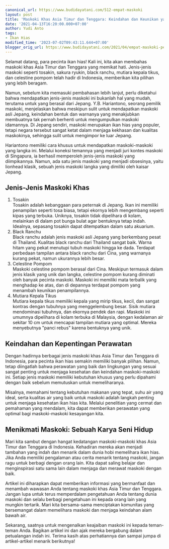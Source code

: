 ```yaml
---
canonical_url: https://www.budidayatani.com/512-empat-maskoki
layout: post
title: 'Maskoki Khas Asia Timur dan Tenggara: Keindahan dan Keunikan yang Menawan'
date: '2021-04-13T16:20:00.000+07:00'
author: Yudi Anto
tags:
- Ikan Hias
modified_time: '2023-07-02T09:43:11.644+07:00'
blogger_orig_url: https://www.budidayatani.com/2021/04/empat-maskoki-pendatang-baru-dari.html
---
```


Selamat datang, para pecinta ikan hias! Kali ini, kita akan membahas maskoki khas Asia Timur dan Tenggara yang memikat hati. Jenis-jenis maskoki seperti tosakin, sakura ryukin, black ranchu, mutiara kepala tikus, dan celestine pompom telah hadir di Indonesia, memberikan kita pilihan yang lebih beragam.

Namun, sebelum kita memasuki pembahasan lebih lanjut, perlu diketahui bahwa mendapatkan jenis-jenis maskoki ini bukanlah hal yang mudah, terutama untuk yang berasal dari Jepang. Y.B. Hariantono, seorang pemilik maskoki, menjelaskan bahwa meskipun sulit untuk mendapatkan maskoki asli Jepang, keindahan bentuk dan warnanya yang menakjubkan membuatnya tak pernah berhenti untuk mengumpulkan maskoki idamannya. Di Jepang sendiri, maskoki merupakan ikan hias yang populer, tetapi negara tersebut sangat ketat dalam menjaga kekhasan dan kualitas maskokinya, sehingga sulit untuk mengimpor ke luar Jepang.

Hariantono memiliki cara khusus untuk mendapatkan maskoki-maskoki yang langka ini. Melalui koneksi temannya yang menjadi juri kontes maskoki di Singapura, ia berhasil memperoleh jenis-jenis maskoki yang diimpikannya. Namun, ada satu jenis maskoki yang menjadi obsesinya, yaitu lionhead klasik, sebuah jenis maskoki langka yang dimiliki oleh kaisar Jepang.

## Jenis-Jenis Maskoki Khas

1. Tosakin  
Tosakin adalah kebanggaan para peternak di Jepang. Ikan ini memiliki penampilan seperti tosa biasa, tetapi ekornya lebih mengembang seperti kipas yang terbuka. Uniknya, tosakin tidak dipelihara di kolam, melainkan di dalam pot bunga bulat agar bentuknya tetap indah. Idealnya, sepasang tosakin dapat ditempatkan dalam satu akuarium.
2. Black Ranchu  
Black ranchu adalah jenis maskoki asli Jepang yang berkembang pesat di Thailand. Kualitas black ranchu dari Thailand sangat baik. Warna hitam yang pekat menutupi tubuh maskoki hingga ke dada. Terdapat perbedaan tampilan antara black ranchu dari Cina, yang warnanya kurang pekat, namun ukurannya lebih besar.
3. Celestine Pompom  
Maskoki celestine pompom berasal dari Cina. Meskipun termasuk dalam jenis klasik yang unik dan langka, celestine pompom kurang diminati oleh banyak pecinta maskoki. Maskoki ini memiliki mata terbalik yang menghadap ke atas, dan di depannya terdapat pompom yang menambah keunikan penampilannya.
4. Mutiara Kepala Tikus  
Mutiara kepala tikus memiliki kepala yang mirip tikus, kecil, dan sangat kontras dengan tubuhnya yang menggelembung besar. Sisik mutiara mendominasi tubuhnya, dan ekornya pendek dan rapi. Maskoki ini umumnya dipelihara di kolam terbuka di Malaysia, dengan kedalaman air sekitar 10 cm untuk mencapai tampilan mutiara yang optimal. Mereka menyebutnya "panci rebus" karena bentuknya yang unik.

## Keindahan dan Kepentingan Perawatan

Dengan hadirnya berbagai jenis maskoki khas Asia Timur dan Tenggara di Indonesia, para pecinta ikan hias semakin memiliki banyak pilihan. Namun, tetap diingatlah bahwa perawatan yang baik dan lingkungan yang sesuai sangat penting untuk menjaga kesehatan dan keindahan maskoki-maskoki ini. Setiap jenis maskoki memiliki kebutuhan khusus yang perlu dipahami dengan baik sebelum memutuskan untuk memeliharanya.

Misalnya, memahami tentang kebutuhan makanan yang tepat, suhu air yang ideal, serta kualitas air yang baik untuk maskoki adalah langkah penting untuk menjaga kesehatan ikan hias kita. Melalui penelitian yang cermat dan pemahaman yang mendalam, kita dapat memberikan perawatan yang optimal bagi maskoki-maskoki kesayangan kita.

## Menikmati Maskoki: Sebuah Karya Seni Hidup

Mari kita sambut dengan hangat kedatangan maskoki-maskoki khas Asia Timur dan Tenggara di Indonesia. Kehadiran mereka akan menjadi tambahan yang indah dan menarik dalam dunia hobi memelihara ikan hias. Jika Anda memiliki pengalaman atau cerita menarik tentang maskoki, jangan ragu untuk berbagi dengan orang lain. Kita dapat saling belajar dan menginspirasi satu sama lain dalam menjaga dan merawat maskoki dengan baik.

Artikel ini diharapkan dapat memberikan informasi yang bermanfaat dan menambah wawasan Anda tentang maskoki khas Asia Timur dan Tenggara. Jangan lupa untuk terus memperdalam pengetahuan Anda tentang dunia maskoki dan selalu berbagi pengetahuan ini kepada orang lain yang mungkin tertarik. Mari kita bersama-sama menciptakan komunitas yang bersemangat dalam memelihara maskoki dan menjaga keindahan alam bawah air.

Sekarang, saatnya untuk mengenalkan keajaiban maskoki ini kepada teman-teman Anda. Bagikan artikel ini dan ajak mereka bergabung dalam petualangan indah ini. Terima kasih atas perhatiannya dan sampai jumpa di artikel-artikel menarik berikutnya!

